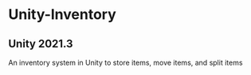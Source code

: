 # Unity-Inventory
## Unity 2021.3
An inventory system in Unity to store items, move items, and split items
